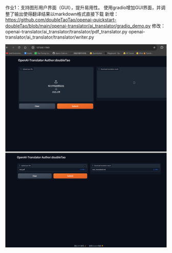 作业1：支持图形用户界面（GUI），提升易用性。
使用gradio增加GUI界面，并调整了输出使得翻译结果以markdown格式直接下载
新增：https://github.com/doubleTaoTao/openai-quickstart-doubleTao/blob/main/openai-translator/ai_translator/gradio_demo.py
修改：
openai-translator/ai_translator/translator/pdf_translator.py
openai-translator/ai_translator/translator/writer.py

![alt text](image.png)
![alt text](image-1.png)